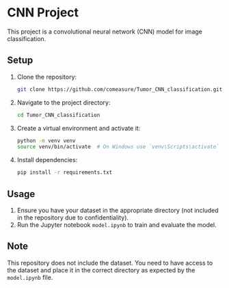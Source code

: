 # CNN Project

This project is a convolutional neural network (CNN) model for image 
classification.

## Setup

1. Clone the repository:
    ```sh
    git clone https://github.com/comeasure/Tumor_CNN_classification.git
    ```
2. Navigate to the project directory:
    ```sh
    cd Tumor_CNN_classification
    ```
3. Create a virtual environment and activate it:
    ```sh
    python -m venv venv
    source venv/bin/activate  # On Windows use `venv\Scripts\activate`
    ```
4. Install dependencies:
    ```sh
    pip install -r requirements.txt
    ```

## Usage

1. Ensure you have your dataset in the appropriate directory (not included 
in the repository due to confidentiality).
2. Run the Jupyter notebook `model.ipynb` to train and evaluate the model.

## Note

This repository does not include the dataset. You need to have access to 
the dataset and place it in the correct directory as expected by the 
`model.ipynb` file.

